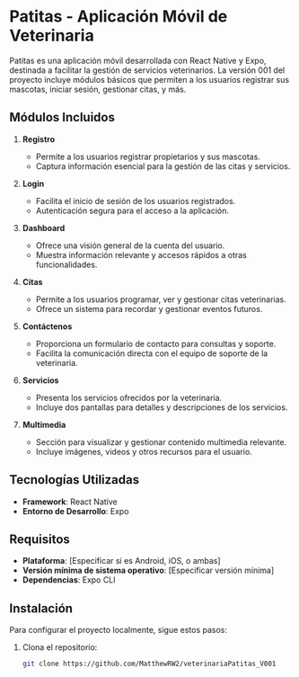 # Patitas - Aplicación Móvil de Veterinaria

Patitas es una aplicación móvil desarrollada con React Native y Expo, destinada a facilitar la gestión de servicios veterinarios. La versión 001 del proyecto incluye módulos básicos que permiten a los usuarios registrar sus mascotas, iniciar sesión, gestionar citas, y más.

## Módulos Incluidos

1. **Registro**
   - Permite a los usuarios registrar propietarios y sus mascotas.
   - Captura información esencial para la gestión de las citas y servicios.

2. **Login**
   - Facilita el inicio de sesión de los usuarios registrados.
   - Autenticación segura para el acceso a la aplicación.

3. **Dashboard**
   - Ofrece una visión general de la cuenta del usuario.
   - Muestra información relevante y accesos rápidos a otras funcionalidades.

4. **Citas**
   - Permite a los usuarios programar, ver y gestionar citas veterinarias.
   - Ofrece un sistema para recordar y gestionar eventos futuros.

5. **Contáctenos**
   - Proporciona un formulario de contacto para consultas y soporte.
   - Facilita la comunicación directa con el equipo de soporte de la veterinaria.

6. **Servicios**
   - Presenta los servicios ofrecidos por la veterinaria.
   - Incluye dos pantallas para detalles y descripciones de los servicios.

7. **Multimedia**
   - Sección para visualizar y gestionar contenido multimedia relevante.
   - Incluye imágenes, videos y otros recursos para el usuario.

## Tecnologías Utilizadas

- **Framework**: React Native
- **Entorno de Desarrollo**: Expo

## Requisitos

- **Plataforma**: [Especificar si es Android, iOS, o ambas]
- **Versión mínima de sistema operativo**: [Especificar versión mínima]
- **Dependencias**: Expo CLI

## Instalación

Para configurar el proyecto localmente, sigue estos pasos:

1. Clona el repositorio:
   ```bash
   git clone https://github.com/MatthewRW2/veterinariaPatitas_V001

